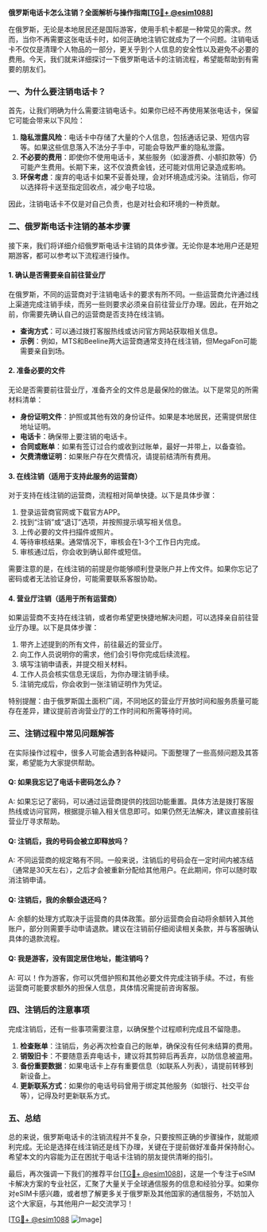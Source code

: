 **俄罗斯电话卡怎么注销？全面解析与操作指南[[TG💪+ @esim1088](https://t.me/s/esim1088)]**

在俄罗斯，无论是本地居民还是国际游客，使用手机卡都是一种常见的需求。然而，当你不再需要这张电话卡时，如何正确地注销它就成为了一个问题。注销电话卡不仅仅是清理个人物品的一部分，更关乎到个人信息的安全性以及避免不必要的费用。今天，我们就来详细探讨一下俄罗斯电话卡的注销流程，希望能帮助到有需要的朋友们。

### 一、为什么要注销电话卡？

首先，让我们明确为什么需要注销电话卡。如果你已经不再使用某张电话卡，保留它可能会带来以下风险：

1. **隐私泄露风险**：电话卡中存储了大量的个人信息，包括通话记录、短信内容等。如果这些信息落入不法分子手中，可能会导致严重的隐私泄露。
2. **不必要的费用**：即使你不使用电话卡，某些服务（如漫游费、小额扣款等）仍可能产生费用。长期下来，这不仅浪费金钱，还可能对信用记录造成影响。
3. **环保考虑**：废弃的电话卡如果不妥善处理，会对环境造成污染。注销后，你可以选择将卡送至指定回收点，减少电子垃圾。

因此，注销电话卡不仅是对自己负责，也是对社会和环境的一种贡献。

### 二、俄罗斯电话卡注销的基本步骤

接下来，我们将详细介绍俄罗斯电话卡注销的具体步骤。无论你是本地用户还是短期游客，都可以参考以下流程进行操作。

#### 1. 确认是否需要亲自前往营业厅

在俄罗斯，不同的运营商对于注销电话卡的要求有所不同。一些运营商允许通过线上渠道完成注销手续，而另一些则要求必须亲自前往营业厅办理。因此，在开始之前，你需要先确认自己的运营商是否支持在线注销。

- **查询方式**：可以通过拨打客服热线或访问官方网站获取相关信息。
- **示例**：例如，MTS和Beeline两大运营商通常支持在线注销，但MegaFon可能需要亲自到场。

#### 2. 准备必要的文件

无论是否需要前往营业厅，准备齐全的文件总是最保险的做法。以下是常见的所需材料清单：

- **身份证明文件**：护照或其他有效的身份证件。如果是本地居民，还需提供居住地址证明。
- **电话卡**：确保带上要注销的电话卡。
- **合同或账单**：如果有签订过合约或收到过账单，最好一并带上，以备查验。
- **欠费清缴证明**：如果账户存在欠费情况，请提前结清所有费用。

#### 3. 在线注销（适用于支持此服务的运营商）

对于支持在线注销的运营商，流程相对简单快捷。以下是具体步骤：

1. 登录运营商官网或下载官方APP。
2. 找到“注销”或“退订”选项，并按照提示填写相关信息。
3. 上传必要的文件扫描件或照片。
4. 等待审核结果。通常情况下，审核会在1-3个工作日内完成。
5. 审核通过后，你会收到确认邮件或短信。

需要注意的是，在线注销的前提是你能够顺利登录账户并上传文件。如果你忘记了密码或者无法验证身份，可能需要联系客服协助。

#### 4. 营业厅注销（适用于所有运营商）

如果运营商不支持在线注销，或者你希望更快捷地解决问题，可以选择亲自前往营业厅办理。以下是具体步骤：

1. 带齐上述提到的所有文件，前往最近的营业厅。
2. 向工作人员说明你的需求，他们会引导你完成后续流程。
3. 填写注销申请表，并提交相关材料。
4. 工作人员会核实信息无误后，为你办理注销手续。
5. 注销完成后，你会收到一张注销证明作为凭证。

特别提醒：由于俄罗斯国土面积广阔，不同地区的营业厅开放时间和服务质量可能存在差异，建议提前咨询营业厅的工作时间和所需等待时间。

### 三、注销过程中常见问题解答

在实际操作过程中，很多人可能会遇到各种疑问。下面整理了一些高频问题及其答案，希望能为大家提供帮助。

#### Q: 如果我忘记了电话卡密码怎么办？
A: 如果忘记了密码，可以通过运营商提供的找回功能重置。具体方法是拨打客服热线或访问官网，根据提示输入相关信息即可。如果仍然无法解决，建议直接前往营业厅寻求帮助。

#### Q: 注销后，我的号码会被立即释放吗？
A: 不同运营商的规定略有不同。一般来说，注销后的号码会在一定时间内被冻结（通常是30天左右），之后才会被重新分配给其他用户。在此期间，你可以随时取消注销申请。

#### Q: 注销后，我的余额会退还吗？
A: 余额的处理方式取决于运营商的具体政策。部分运营商会自动将余额转入其他账户，部分则需要手动申请退款。建议在注销前仔细阅读相关条款，并与客服确认具体的退款流程。

#### Q: 我是游客，没有固定居住地址，能注销吗？
A: 可以！作为游客，你可以凭借护照和其他必要文件完成注销手续。不过，有些运营商可能要求额外的担保人信息，具体情况需提前咨询客服。

### 四、注销后的注意事项

完成注销后，还有一些事项需要注意，以确保整个过程顺利完成且不留隐患。

1. **检查账单**：注销后，务必再次检查自己的账单，确保没有任何未结算的费用。
2. **销毁旧卡**：不要随意丢弃电话卡，建议将其剪碎后再丢弃，以防信息被盗用。
3. **备份重要数据**：如果电话卡上存有重要信息（如联系人列表），请提前转移到新设备上。
4. **更新联系方式**：如果你的电话号码曾用于绑定其他服务（如银行、社交平台等），记得及时更新联系方式。

### 五、总结

总的来说，俄罗斯电话卡的注销流程并不复杂，只要按照正确的步骤操作，就能顺利完成。无论是选择在线注销还是线下办理，关键在于提前做好准备并保持耐心。希望本文的内容能为正在困扰于电话卡注销的朋友提供清晰的指引。

最后，再次强调一下我们的推荐平台[[TG💪+ @esim1088](https://t.me/s/esim1088)]，这是一个专注于eSIM卡解决方案的专业社区，汇聚了大量关于全球通信服务的信息和经验分享。如果你对eSIM卡感兴趣，或者想了解更多关于俄罗斯及其他国家的通信服务，不妨加入这个大家庭，与其他用户一起交流学习！

[[TG💪+ @esim1088](https://t.me/s/esim1088) ![Image](https://i.postimg.cc/4NQfJmqS/Snipaste-2025-05-13-00-14-12.png)]